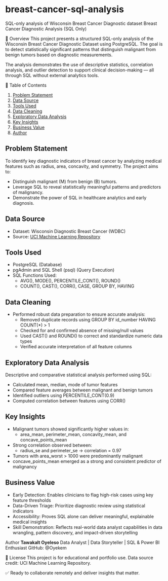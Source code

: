 # breast-cancer-sql-analysis
SQL-only analysis of Wisconsin Breast Cancer Diagnostic dataset
Breast Cancer Diagnostic Analysis (SQL Only)

📌 Overview
This project presents a structured SQL-only analysis of the Wisconsin Breast Cancer Diagnostic Dataset using PostgreSQL. The goal is to detect statistically significant patterns that distinguish malignant from benign tumors based on diagnostic measurements.

The analysis demonstrates the use of descriptive statistics, correlation analysis, and outlier detection to support clinical decision-making — all through SQL without external analytics tools.

📌 Table of Contents
1. [Problem Statement](#problem-statement)
2. [Data Source](#data-source)
3. [Tools Used](#tools-used)
4. [Data Cleaning](#data-cleaning)
5. [Exploratory Data Analysis](#exploratory-data-analysis)
6. [Key Insights](#key-insights)
7. [Business Value](#business-value)
8. [Author](#author)


## Problem Statement
To identify key diagnostic indicators of breast cancer by analyzing medical features such as radius, area, concavity, and symmetry. The project aims to:
- Distinguish malignant (M) from benign (B) tumors.
- Leverage SQL to reveal statistically meaningful patterns and predictors of malignancy.
- Demonstrate the power of SQL in healthcare analytics and early diagnosis.


## Data Source
* Dataset: Wisconsin Diagnostic Breast Cancer (WDBC)
* Source: [UCI Machine Learning Repository](https://archive.ics.uci.edu/ml/datasets/Breast+Cancer+Wisconsin+%28Diagnostic%29)


## Tools Used
* PostgreSQL (Database)
* pgAdmin and SQL Shell (psql) (Query Execution)
* SQL Functions Used:
     * AVG(), MODE(), PERCENTILE_CONT(), ROUND()
     * COUNT(), CAST(), CORR(), CASE, GROUP BY, HAVING


## Data Cleaning
* Performed robust data preparation to ensure accurate analysis:
    *  Removed duplicate records using GROUP BY id_number HAVING COUNT(*) > 1
    *  Checked for and confirmed absence of missing/null values
    *  Used CAST() and ROUND() to correct and standardize numeric data types
    *  Verified accurate interpretation of all feature columns


## Exploratory Data Analysis
Descriptive and comparative statistical analysis performed using SQL:
* Calculated mean, median, mode of tumor features
* Compared feature averages between malignant and benign tumors
* Identified outliers using PERCENTILE_CONT(0.9)
* Computed correlation between features using CORR()


## Key Insights
* Malignant tumors showed significantly higher values in:
     *  area_mean, perimeter_mean, concavity_mean, and concave_points_mean
*  Strong correlation observed between:
     *  radius_se and perimeter_se → correlation = 0.97
* Tumors with area_worst > 1000 were predominantly malignant
* concave_points_mean emerged as a strong and consistent predictor of malignancy


## Business Value
* Early Detection: Enables clinicians to flag high-risk cases using key feature thresholds
* Data-Driven Triage: Prioritize diagnostic review using statistical indicators
* Accessibility: Proves SQL alone can deliver meaningful, explainable medical insights
* Skill Demonstration: Reflects real-world data analyst capabilities in data wrangling, pattern discovery, and impact-driven storytelling


Author
**Tawakalt Oyeleso**
Data Analyst | Data Storyteller | SQL & Power BI Enthusiast
GitHub: @Oyekem


📎 License
This project is for educational and portfolio use. Data source credit: UCI Machine Learning Repository.

✅ Ready to collaborate remotely and deliver insights that matter.
